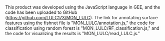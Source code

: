 This product was developed using the JavaScript language in GEE, and the code has been uploaded to GitHub (https://github.com/LULC173/MON_LULC). The link for annotating surface features using the fishnet file is "MON_LULC/annotation.js," the code for classification using random forest is "MON_LULC/RF_classification.js," and the code for visualizing the results is "MON_LULC/read_LULC.js."
